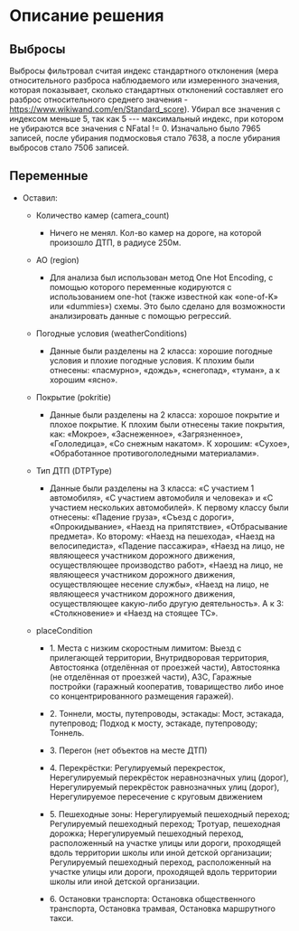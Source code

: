 # Описание решения

## Выбросы

Выбросы фильтровал считая индекс стандартного отклонения (мера
относительного разброса наблюдаемого или измеренного значения, которая
показывает, сколько стандартных отклонений составляет его разброс
относительного среднего значения -
<https://www.wikiwand.com/en/Standard_score>). Убирал все значения с
индексом меньше 5, так как 5 --- максимальный индекс, при котором не
убираются все значения с NFatal != 0. Изначально было 7965 записей,
после убирания подмосковья стало 7638, а после убирания выбросов стало
7506 записей.

## Переменные

- Оставил:

  - Количество камер (camera_count)

    - Ничего не менял. Кол-во камер на дороге, на которой
            произошло ДТП, в радиусе 250м.

  - АО (region)

    - Для анализа был использован метод One Hot Encoding, с
            помощью которого переменные кодируются с использованием
            one-hot (также известной как «one-of-K» или «dummies»)
            схемы. Это было сделано для возможности анализировать данные
            с помощью регрессий.

  - Погодные условия (weatherConditions)

    - Данные были разделены на 2 класса: хорошие погодные условия
            и плохие погодные условия. К плохим были отнесены:
            «пасмурно», «дождь», «снегопад», «туман», а к хорошим
            «ясно».

  - Покрытие (pokritie)

    - Данные были разделены на 2 класса: хорошое покрытие и плохое
            покрытие. К плохим были отнесены такие покрытия, как:
            «Мокрое», «Заснеженное», «Загрязненное», «Гололедица», «Со
            снежным накатом». К хорошим: «Сухое», «Обработанное
            противогололедными материалами».

  - Тип ДТП (DTPType)

    - Данные были разделены на 3 класса: «С участием 1
            автомобиля», «С участием автомобиля и человека» и «С
            участием нескольких автомобилей». К первому классу были
            отнесены: «Падение груза», «Съезд с дороги»,
            «Опрокидывание», «Наезд на припятствие», «Отбрасывание
            предмета». Ко второму: «Наезд на пешехода», «Наезд на
            велосипедиста», «Падение пассажира», «Наезд на лицо, не
            являющееся участником дорожного движения, осуществляющее
            производство работ», «Наезд на лицо, не являющееся
            участником дорожного движения, осуществляющее несение
            службы», «Наезд на лицо, не являющееся участником дорожного
            движения, осуществляющее какую-либо другую деятельность». А
            к 3: «Столкновение» и «Наезд на стоящее ТС».

  - placeCondition

    - 1\. Места с низким скоростным лимитом: Выезд с прилегающей
            территории, Внутридворовая территория, Автостоянка
            (отделённая от проезжей части), Автостоянка (не отделённая
            от проезжей части), АЗС, Гаражные постройки (гаражный
            кооператив, товарищество либо иное со концентрированного
            размещения гаражей).

    - 2\. Тоннели, мосты, путепроводы, эстакады: Мост, эстакада,
            путепровод; Подход к мосту, эстакаде, путепроводу; Тоннель.

    - 3\. Перегон (нет объектов на месте ДТП)

    - 4\. Перекрёстки: Регулируемый перекресток, Нерегулируемый
            перекрёсток неравнозначных улиц (дорог), Нерегулируемый
            перекрёсток равнозначных улиц (дорог), Нерегулируемое
            пересечение с круговым движением

    - 5\. Пешеходные зоны: Нерегулируемый пешеходный переход;
            Регулируемый пешеходный переход; Тротуар, пешеходная
            дорожка; Нерегулируемый пешеходный переход, расположенный на
            участке улицы или дороги, проходящей вдоль территории школы
            или иной детской организации; Регулируемый пешеходный
            переход, расположенный на участке улицы или дороги,
            проходящей вдоль территории школы или иной детской
            организации.

    - 6\. Остановки транспорта: Остановка общественного
            транспорта, Остановка трамвая, Остановка маршрутного такси.
